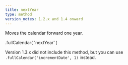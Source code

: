 ```yaml
---
title: nextYear
type: method
version_notes: 1.2.x and 1.4 onward
---
```


Moves the calendar forward one year.

<div class='spec' markdown='1'>
.fullCalendar( 'nextYear' )
</div>

Version 1.3.x did not include this method, but you can use `.fullCalendar('incrementDate', 1)` instead.

